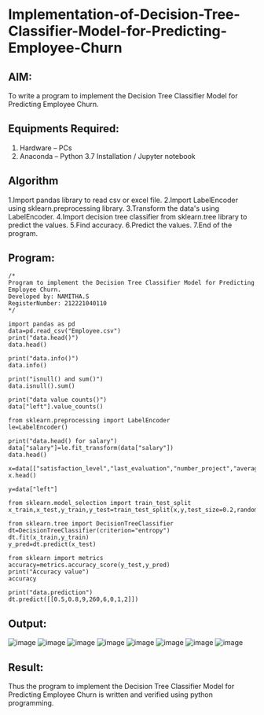 # Implementation-of-Decision-Tree-Classifier-Model-for-Predicting-Employee-Churn

## AIM:
To write a program to implement the Decision Tree Classifier Model for Predicting Employee Churn.

## Equipments Required:
1. Hardware – PCs
2. Anaconda – Python 3.7 Installation / Jupyter notebook

## Algorithm
1.Import pandas library to read csv or excel file.
2.Import LabelEncoder using sklearn.preprocessing library.
3.Transform the data's using LabelEncoder.
4.Import decision tree classifier from sklearn.tree library to predict the values.
5.Find accuracy.
6.Predict the values.
7.End of the program. 

## Program:
```
/*
Program to implement the Decision Tree Classifier Model for Predicting Employee Churn.
Developed by: NAMITHA.S
RegisterNumber: 212221040110 
*/
```
```
import pandas as pd
data=pd.read_csv("Employee.csv")
print("data.head()")
data.head()

print("data.info()")
data.info()

print("isnull() and sum()")
data.isnull().sum()

print("data value counts()")
data["left"].value_counts()

from sklearn.preprocessing import LabelEncoder
le=LabelEncoder()

print("data.head() for salary")
data["salary"]=le.fit_transform(data["salary"])
data.head()

x=data[["satisfaction_level","last_evaluation","number_project","average_montly_hours","time_spend_company","Work_accident","promotion_last_5years","salary"]]
x.head()

y=data["left"]

from sklearn.model_selection import train_test_split
x_train,x_test,y_train,y_test=train_test_split(x,y,test_size=0.2,random_state=100)

from sklearn.tree import DecisionTreeClassifier
dt=DecisionTreeClassifier(criterion="entropy")
dt.fit(x_train,y_train)
y_pred=dt.predict(x_test)

from sklearn import metrics
accuracy=metrics.accuracy_score(y_test,y_pred)
print("Accuracy value")
accuracy

print("data.prediction")
dt.predict([[0.5,0.8,9,260,6,0,1,2]])
```

## Output:
![image](https://github.com/NamithaS2710/Implementation-of-Decision-Tree-Classifier-Model-for-Predicting-Employee-Churn/assets/133190822/0456fe4e-2428-4128-894c-186244332325)
![image](https://github.com/NamithaS2710/Implementation-of-Decision-Tree-Classifier-Model-for-Predicting-Employee-Churn/assets/133190822/411218a6-b197-498b-8683-198e1e1fea8f)
![image](https://github.com/NamithaS2710/Implementation-of-Decision-Tree-Classifier-Model-for-Predicting-Employee-Churn/assets/133190822/62935a83-d39c-45d4-af89-88b45efdb765)
![image](https://github.com/NamithaS2710/Implementation-of-Decision-Tree-Classifier-Model-for-Predicting-Employee-Churn/assets/133190822/4c559877-9dfe-4d77-92c4-d8ffea50cc3e)
![image](https://github.com/NamithaS2710/Implementation-of-Decision-Tree-Classifier-Model-for-Predicting-Employee-Churn/assets/133190822/74cc2643-19bc-4b7b-9db0-b5cec66862b7)
![image](https://github.com/NamithaS2710/Implementation-of-Decision-Tree-Classifier-Model-for-Predicting-Employee-Churn/assets/133190822/b5879de7-8745-4434-8b9c-402ebb0fba75)
![image](https://github.com/NamithaS2710/Implementation-of-Decision-Tree-Classifier-Model-for-Predicting-Employee-Churn/assets/133190822/98b8c6f2-aa0d-459a-894a-42bec033b4f7)
![image](https://github.com/NamithaS2710/Implementation-of-Decision-Tree-Classifier-Model-for-Predicting-Employee-Churn/assets/133190822/cd5d3e17-662f-459e-aa8b-bc7960f49989)

## Result:
Thus the program to implement the  Decision Tree Classifier Model for Predicting Employee Churn is written and verified using python programming.
